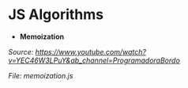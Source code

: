 # JS Algorithms

- <b>Memoization</b>

<i>Source: https://www.youtube.com/watch?v=YEC46W3LPuY&ab_channel=ProgramadoraBordo</i>

<i>File: memoization.js</i>
